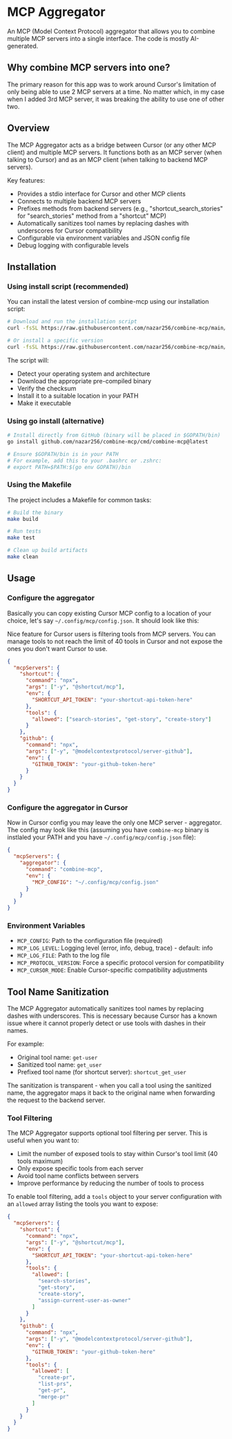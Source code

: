 # MCP Aggregator

An MCP (Model Context Protocol) aggregator that allows you to combine multiple MCP servers into a single interface. The code is mostly AI-generated.

## Why combine MCP servers into one?

The primary reason for this app was to work around Cursor's limitation of only being able to use 2 MCP servers at a time. No matter which, in my case when I added 3rd MCP server, it was breaking the ability to use one of other two.

## Overview

The MCP Aggregator acts as a bridge between Cursor (or any other MCP client) and multiple MCP servers. It functions both as an MCP server (when talking to Cursor) and as an MCP client (when talking to backend MCP servers).

Key features:
- Provides a stdio interface for Cursor and other MCP clients
- Connects to multiple backend MCP servers
- Prefixes methods from backend servers (e.g., "shortcut_search_stories" for "search_stories" method from a "shortcut" MCP)
- Automatically sanitizes tool names by replacing dashes with underscores for Cursor compatibility
- Configurable via environment variables and JSON config file
- Debug logging with configurable levels

## Installation

### Using install script (recommended)

You can install the latest version of combine-mcp using our installation script:

```bash
# Download and run the installation script
curl -fsSL https://raw.githubusercontent.com/nazar256/combine-mcp/main/install.sh | bash

# Or install a specific version
curl -fsSL https://raw.githubusercontent.com/nazar256/combine-mcp/main/install.sh | bash -s -- -v v1.0.0
```

The script will:
- Detect your operating system and architecture
- Download the appropriate pre-compiled binary
- Verify the checksum
- Install it to a suitable location in your PATH
- Make it executable

### Using go install (alternative)

```bash
# Install directly from GitHub (binary will be placed in $GOPATH/bin)
go install github.com/nazar256/combine-mcp/cmd/combine-mcp@latest

# Ensure $GOPATH/bin is in your PATH
# For example, add this to your .bashrc or .zshrc:
# export PATH=$PATH:$(go env GOPATH)/bin
```

### Using the Makefile

The project includes a Makefile for common tasks:

```bash
# Build the binary
make build

# Run tests
make test

# Clean up build artifacts
make clean
```

## Usage

### Configure the aggregator

Basically you can copy existing Cursor MCP config to a location of your choice, let's say `~/.config/mcp/config.json`. It should look like this:

Nice feature for Cursor users is filtering tools from MCP servers. You can manage tools to not reach the limit of 40 tools in Cursor and not expose the ones you don't want Cursor to use.

```json
{
  "mcpServers": {
    "shortcut": {
      "command": "npx",
      "args": ["-y", "@shortcut/mcp"],
      "env": {
        "SHORTCUT_API_TOKEN": "your-shortcut-api-token-here"
      },
      "tools": {
        "allowed": ["search-stories", "get-story", "create-story"]
      }
    },
    "github": {
      "command": "npx",
      "args": ["-y", "@modelcontextprotocol/server-github"],
      "env": {
        "GITHUB_TOKEN": "your-github-token-here"  
      }
    }
  }
}
```

### Configure the aggregator in Cursor

Now in Cursor config you may leave the only one MCP server - aggregator. The config may look like this (assuming you have `combine-mcp` binary is instlaled your PATH and you have `~/.config/mcp/config.json` file):

```json
{
  "mcpServers": {
    "aggregator": {
      "command": "combine-mcp",
      "env": {
        "MCP_CONFIG": "~/.config/mcp/config.json"
      }
    }
  }
}
```

### Environment Variables

- `MCP_CONFIG`: Path to the configuration file (required)
- `MCP_LOG_LEVEL`: Logging level (error, info, debug, trace) - default: info
- `MCP_LOG_FILE`: Path to the log file
- `MCP_PROTOCOL_VERSION`: Force a specific protocol version for compatibility
- `MCP_CURSOR_MODE`: Enable Cursor-specific compatibility adjustments

## Tool Name Sanitization

The MCP Aggregator automatically sanitizes tool names by replacing dashes with underscores. This is necessary because Cursor has a known issue where it cannot properly detect or use tools with dashes in their names.

For example:
- Original tool name: `get-user`
- Sanitized tool name: `get_user`
- Prefixed tool name (for shortcut server): `shortcut_get_user`

The sanitization is transparent - when you call a tool using the sanitized name, the aggregator maps it back to the original name when forwarding the request to the backend server.

### Tool Filtering

The MCP Aggregator supports optional tool filtering per server. This is useful when you want to:
- Limit the number of exposed tools to stay within Cursor's tool limit (40 tools maximum)
- Only expose specific tools from each server
- Avoid tool name conflicts between servers
- Improve performance by reducing the number of tools to process

To enable tool filtering, add a `tools` object to your server configuration with an `allowed` array listing the tools you want to expose:

```json
{
  "mcpServers": {
    "shortcut": {
      "command": "npx",
      "args": ["-y", "@shortcut/mcp"],
      "env": {
        "SHORTCUT_API_TOKEN": "your-shortcut-api-token-here"
      },
      "tools": {
        "allowed": [
          "search-stories",
          "get-story",
          "create-story",
          "assign-current-user-as-owner"
        ]
      }
    },
    "github": {
      "command": "npx",
      "args": ["-y", "@modelcontextprotocol/server-github"],
      "env": {
        "GITHUB_TOKEN": "your-github-token-here"
      },
      "tools": {
        "allowed": [
          "create-pr",
          "list-prs",
          "get-pr",
          "merge-pr"
        ]
      }
    }
  }
}
```
